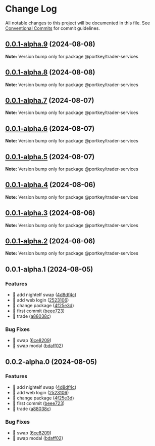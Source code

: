 # Change Log

All notable changes to this project will be documented in this file.
See [Conventional Commits](https://conventionalcommits.org) for commit guidelines.

## [0.0.1-alpha.9](https://github.com/Portkey-Wallet/portkey-trader/compare/v0.0.1-alpha.8...v0.0.1-alpha.9) (2024-08-08)

**Note:** Version bump only for package @portkey/trader-services

## [0.0.1-alpha.8](https://github.com/Portkey-Wallet/portkey-trader/compare/v0.0.1-alpha.7...v0.0.1-alpha.8) (2024-08-08)

**Note:** Version bump only for package @portkey/trader-services

## [0.0.1-alpha.7](https://github.com/Portkey-Wallet/portkey-trader/compare/v0.0.1-alpha.6...v0.0.1-alpha.7) (2024-08-07)

**Note:** Version bump only for package @portkey/trader-services

## [0.0.1-alpha.6](https://github.com/Portkey-Wallet/portkey-trader/compare/v0.0.1-alpha.5...v0.0.1-alpha.6) (2024-08-07)

**Note:** Version bump only for package @portkey/trader-services

## [0.0.1-alpha.5](https://github.com/Portkey-Wallet/portkey-trader/compare/v0.0.1-alpha.4...v0.0.1-alpha.5) (2024-08-07)

**Note:** Version bump only for package @portkey/trader-services

## [0.0.1-alpha.4](https://github.com/Portkey-Wallet/portkey-trader/compare/v0.0.1-alpha.3...v0.0.1-alpha.4) (2024-08-06)

**Note:** Version bump only for package @portkey/trader-services

## [0.0.1-alpha.3](https://github.com/Portkey-Wallet/portkey-trader/compare/v0.0.1-alpha.2...v0.0.1-alpha.3) (2024-08-06)

**Note:** Version bump only for package @portkey/trader-services

## [0.0.1-alpha.2](https://github.com/Portkey-Wallet/portkey-trader/compare/v0.0.1-alpha.1...v0.0.1-alpha.2) (2024-08-06)

**Note:** Version bump only for package @portkey/trader-services

## 0.0.1-alpha.1 (2024-08-05)

### Features

- 🎸 add nightelf swap ([4d8df4c](https://github.com/Portkey-Wallet/portkey-trader/commit/4d8df4c6a7c3b9c2759cb4082297d47cc2f0b44d))
- 🎸 add web login ([2523106](https://github.com/Portkey-Wallet/portkey-trader/commit/252310613bb12880953755b61616c6702d051a71))
- 🎸 change package ([4f25e3d](https://github.com/Portkey-Wallet/portkey-trader/commit/4f25e3df5c173f61730338b3b35561f898353414))
- 🎸 first commit ([beee723](https://github.com/Portkey-Wallet/portkey-trader/commit/beee7233c296336ad32bb3ff5f3d7f01013aa57c))
- 🎸 trade ([a88038c](https://github.com/Portkey-Wallet/portkey-trader/commit/a88038ce357ee6dbb35c97aafe617f183ac4f2a2))

### Bug Fixes

- 🐛 swap ([6ce8209](https://github.com/Portkey-Wallet/portkey-trader/commit/6ce8209c7f6fb48d1237776ef4881866bda3c01b))
- 🐛 swap modal ([bdaff02](https://github.com/Portkey-Wallet/portkey-trader/commit/bdaff02fa10275fae64137da6847b67afc782df6))

## 0.0.2-alpha.0 (2024-08-05)

### Features

- 🎸 add nightelf swap ([4d8df4c](https://github.com/Portkey-Wallet/portkey-trader/commit/4d8df4c6a7c3b9c2759cb4082297d47cc2f0b44d))
- 🎸 add web login ([2523106](https://github.com/Portkey-Wallet/portkey-trader/commit/252310613bb12880953755b61616c6702d051a71))
- 🎸 change package ([4f25e3d](https://github.com/Portkey-Wallet/portkey-trader/commit/4f25e3df5c173f61730338b3b35561f898353414))
- 🎸 first commit ([beee723](https://github.com/Portkey-Wallet/portkey-trader/commit/beee7233c296336ad32bb3ff5f3d7f01013aa57c))
- 🎸 trade ([a88038c](https://github.com/Portkey-Wallet/portkey-trader/commit/a88038ce357ee6dbb35c97aafe617f183ac4f2a2))

### Bug Fixes

- 🐛 swap ([6ce8209](https://github.com/Portkey-Wallet/portkey-trader/commit/6ce8209c7f6fb48d1237776ef4881866bda3c01b))
- 🐛 swap modal ([bdaff02](https://github.com/Portkey-Wallet/portkey-trader/commit/bdaff02fa10275fae64137da6847b67afc782df6))
